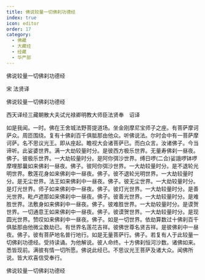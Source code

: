 ```yaml
---
title: 佛说较量一切佛刹功德经
index: true
icon: editor
order: 17
category:
  - 佛藏
  - 大藏经
  - 经藏
  - 华严部
---
```


  佛说较量一切佛刹功德经  

宋 法贤译  

佛说较量一切佛刹功德经  

西天译经三藏朝散大夫试光禄卿明教大师臣法贤奉　诏译  

如是我闻。一时。佛在王舍城法野菩提道场。坐金刚摩尼宝师子之座。有菩萨摩诃萨众。周匝围绕。复有十佛刹百千俱胝那由他众。听佛说法。尔时会中有一菩萨摩诃萨。名不思议光王。即从座起。瞻视大会诸菩萨已。而白众言。汝诸佛子。今当谛听。此娑婆世界。满一大劫较量时分。是彼西方极乐世界。无量寿佛刹一昼夜。佛子。彼极乐世界。一大劫较量时分。是阿你弭沙世界。缚日啰(二合)娑誐啰钵啰摩哩那曩如来佛刹一昼夜。佛子。彼阿你弭沙世界。一大劫较量时分。是不退轮光明世界。敷莲花身如来佛刹中一昼夜。佛子。彼不退轮光明世界。一大劫较量时分。是无尘世界。法王如来佛刹中一昼夜。佛子。彼无尘世界。一大劫较量时分。是灯光世界。师子如来佛刹中一昼夜。佛子。彼灯光世界。一大劫较量时分。是善光世界。毗卢遮那如来佛刹中一昼夜。佛子。彼善光世界。一大劫较量时分。是难胜世界。法敷身如来佛刹中一昼夜。佛子。彼难胜世界。一大劫较量时分。是谟贺世界。一切通意王如来佛刹中一昼夜。佛子。彼谟贺世界。一大劫较量时分。是现圆光世界。赞叹如来佛刹中一昼夜。佛子。如是一切世界。依劫算数过十佛刹百千俱胝那由他微尘数劫已。有世界名莲花吉祥。彼佛世尊名贤吉祥。是彼佛刹中一昼夜。佛子。彼有菩萨地名普行地行。如是无量菩萨行。佛子。若复有人于此较量一切佛刹功德经。受持读诵。为他解说。彼人命终。十方佛刹恒河沙数。诸佛如来。悉皆现前。满彼有情一切所愿。佛说此经已。不思议光王菩萨及诸大众。闻佛所说。皆大欢喜信受奉行。  

佛说较量一切佛刹功德经  
